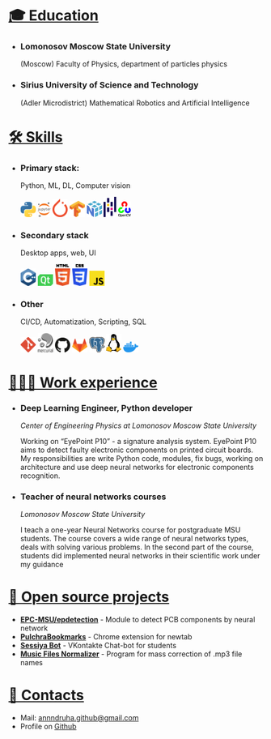 <a style="display:none;">Test</a>

# <a id="education" href="#education">🎓 Education</a>

* ### Lomonosov Moscow State University
    (Moscow) Faculty of Physics, department of particles physics

* ### Sirius University of Science and Technology
    (Adler Microdistrict) Mathematical Robotics and Artificial Intelligence

# <a id="skills" href="#skills">🛠️ Skills</a>

* ### Primary stack: 
    Python, ML, DL, Computer vision
    <p align="left">
      <img src="assets/icons/python.svg" width=30px>
      <img src="assets/icons/jupyter.svg" width=25px>
      <img src="assets/icons/pytorch.svg" width=30px>
      <img src="assets/icons/tensorflow.svg" width=30px>
      <img src="assets/icons/numpy-icon.svg" width=30px>
      <img src="assets/icons/pandas-icon.svg" width=25px>
      <img src="assets/icons/opencv.svg" width=25px>
    </p>

* ### Secondary stack
    Desktop apps, web, UI
    <p align="left">
      <img src="assets/icons/c-plusplus.svg" width=30px>
      <img src="assets/icons/qt.svg" width=30px>
      <img src="assets/icons/html-5.svg" width=30px>
      <img src="assets/icons/css-3.svg" width=30px>
      <img src="assets/icons/javascript.svg" width=30px>
    </p>


* ### Other
    CI/CD, Automatization, Scripting, SQL
    <p align="left">
      <img src="assets/icons/git-icon.svg" width=30px>
      <img src="assets/icons/mercurial.svg" width=30px>
      <img src="assets/icons/github-icon.svg" width=30px>
      <img src="assets/icons/gitlab.svg" width=30px>
      <img src="assets/icons/postgresql.svg" width=30px>
      <img src="assets/icons/linux-tux.svg" width=30px>
      <img src="assets/icons/docker-icon.svg" width=30px>
    </p>

# <a id="works" href="#works">👨🏻‍💻 Work experience</a>

* ### Deep Learning Engineer, Python developer

    *Center of Engineering Physics at Lomonosov Moscow State University*

    Working on “EyePoint P10” - a signature analysis system. EyePoint P10 aims to detect faulty electronic components on printed circuit boards. My responsibilities are write Python code, modules, fix bugs, working on architecture and use deep neural networks for electronic components recognition.


* ### Teacher of neural networks courses

    *Lomonosov Moscow State University*

    I teach a one-year Neural Networks course for postgraduate MSU students. The course covers a wide range of neural networks types, deals with solving various problems. In the second part of the course, students did implemented neural networks in their scientific work under my guidance

# <a id="projects" href="#projects">🧩 Open source projects</a>

* **[EPC-MSU/epdetection](https://github.com/EPC-MSU/epdetection)** - Module to detect PCB components by neural network
* **[PulchraBookmarks](https://chrome.google.com/webstore/detail/pulchra-bookmarks/pknkgclggganidoalifaagfjikhcdolb)** - Chrome extension for newtab
* **[Sessiya Bot](https://github.com/Annndruha/sessiyabot)** - VKontakte Chat-bot for students
* **[Music Files Normalizer](https://github.com/Annndruha/music_files_normalizer)** - Program for mass correction of .mp3 file names

# <a id="contacts" href="#contacts">📧 Contacts</a>
* Mail: [annndruha.github@gmail.com](mailto:annndruha.github@gmail.com)
* Profile on [Github](https://github.com/Annndruha)

